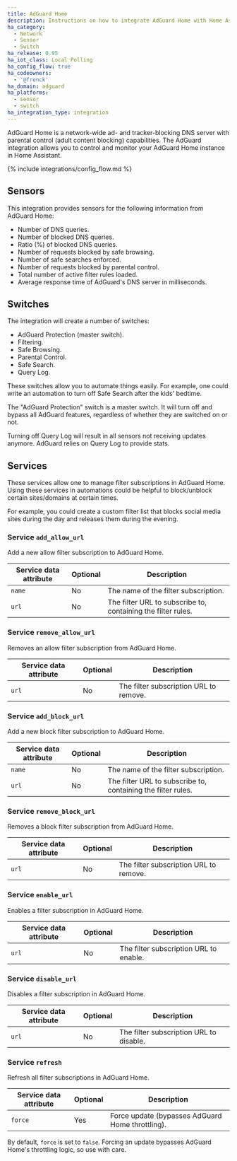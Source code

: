 ```yaml
---
title: AdGuard Home
description: Instructions on how to integrate AdGuard Home with Home Assistant.
ha_category:
  - Network
  - Sensor
  - Switch
ha_release: 0.95
ha_iot_class: Local Polling
ha_config_flow: true
ha_codeowners:
  - '@frenck'
ha_domain: adguard
ha_platforms:
  - sensor
  - switch
ha_integration_type: integration
---
```


AdGuard Home is a network-wide ad- and tracker-blocking DNS server with parental
control (adult content blocking) capabilities. The AdGuard integration allows
you to control and monitor your AdGuard Home instance in Home Assistant.

{% include integrations/config_flow.md %}

## Sensors

This integration provides sensors for the following information from AdGuard Home:

- Number of DNS queries.
- Number of blocked DNS queries.
- Ratio (%) of blocked DNS queries.
- Number of requests blocked by safe browsing.
- Number of safe searches enforced.
- Number of requests blocked by parental control.
- Total number of active filter rules loaded.
- Average response time of AdGuard's DNS server in milliseconds.

## Switches

The integration will create a number of switches:

- AdGuard Protection (master switch).
- Filtering.
- Safe Browsing.
- Parental Control.
- Safe Search.
- Query Log.

These switches allow you to automate things easily. For example, one could
write an automation to turn off Safe Search after the kids' bedtime.

The "AdGuard Protection" switch is a master switch. It will turn off and
bypass all AdGuard features, regardless of whether they are switched on or not.

<div class="note">
Turning off Query Log will result in all sensors not receiving updates anymore.
AdGuard relies on Query Log to provide stats.
</div>

## Services

These services allow one to manage filter subscriptions in AdGuard Home.
Using these services in automations could be helpful to block/unblock certain
sites/domains at certain times.

For example, you could create a custom filter list that blocks social media sites
during the day and releases them during the evening.

### Service `add_allow_url`

Add a new allow filter subscription to AdGuard Home.

| Service data attribute | Optional | Description                                                  |
| ---------------------- | -------- | ------------------------------------------------------------ |
| `name`                 | No       | The name of the filter subscription.                         |
| `url`                  | No       | The filter URL to subscribe to, containing the filter rules. |

### Service `remove_allow_url`

Removes an allow filter subscription from AdGuard Home.

| Service data attribute | Optional | Description                            |
| ---------------------- | -------- | -------------------------------------- |
| `url`                  | No       | The filter subscription URL to remove. |

### Service `add_block_url`

Add a new block filter subscription to AdGuard Home.

| Service data attribute | Optional | Description                                                  |
| ---------------------- | -------- | ------------------------------------------------------------ |
| `name`                 | No       | The name of the filter subscription.                         |
| `url`                  | No       | The filter URL to subscribe to, containing the filter rules. |

### Service `remove_block_url`

Removes a block filter subscription from AdGuard Home.

| Service data attribute | Optional | Description                            |
| ---------------------- | -------- | -------------------------------------- |
| `url`                  | No       | The filter subscription URL to remove. |


### Service `enable_url`

Enables a filter subscription in AdGuard Home.

| Service data attribute | Optional | Description                            |
| ---------------------- | -------- | -------------------------------------- |
| `url`                  | No       | The filter subscription URL to enable. |

### Service `disable_url`

Disables a filter subscription in AdGuard Home.

| Service data attribute | Optional | Description                             |
| ---------------------- | -------- | --------------------------------------- |
| `url`                  | No       | The filter subscription URL to disable. |

### Service `refresh`

Refresh all filter subscriptions in AdGuard Home.

| Service data attribute | Optional | Description                                       |
| ---------------------- | -------- | ------------------------------------------------- |
| `force`                | Yes      | Force update (bypasses AdGuard Home throttling).  |

By default, `force` is set to `false`. Forcing an update bypasses AdGuard Home's
throttling logic, so use with care.
